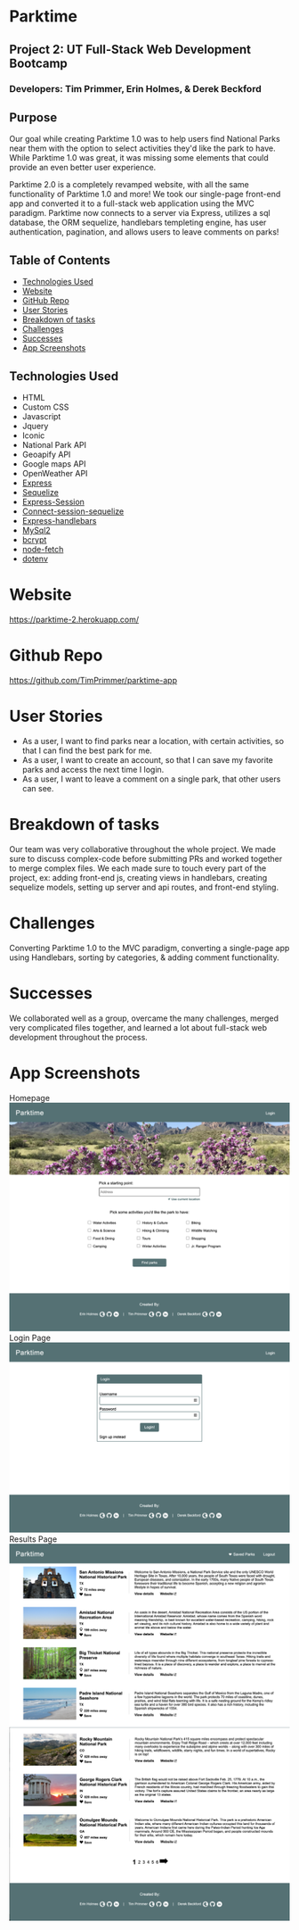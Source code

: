 # Parktime
## Project 2: UT Full-Stack Web Development Bootcamp
### Developers: Tim Primmer, Erin Holmes, & Derek Beckford

## Purpose
Our goal while creating Parktime 1.0 was to help users find National Parks near them with the option to select activities they'd like the park to have. While Parktime 1.0 was great, it was missing some elements that could provide an even better user experience. 

Parktime 2.0 is a completely revamped website, with all the same functionality of Parktime 1.0 and more! We took our single-page front-end app and converted it to a full-stack web application using the MVC paradigm. Parktime now connects to a server via Express, utilizes a sql database, the ORM sequelize, handlebars templeting engine, has user authentication, pagination, and allows users to leave comments on parks!

## Table of Contents
* [Technologies Used](#technologies-used)
* [Website](#website)
* [GitHub Repo](#github-repo)
* [User Stories](#user-stories) 
* [Breakdown of tasks](#breakdown-of-tasks)
* [Challenges](#challenges)
* [Successes](#successes)
* [App Screenshots](#app-screenshots)

## Technologies Used
* HTML
* Custom CSS
* Javascript
* Jquery
* Iconic
* National Park API
* Geoapify API
* Google maps API
* OpenWeather API
* [Express](https://www.npmjs.com/package/express)
* [Sequelize](https://www.npmjs.com/package/sequelize)
* [Express-Session](https://www.npmjs.com/package/express-session)
* [Connect-session-sequelize](https://www.npmjs.com/package/connect-session-sequelize)
* [Express-handlebars](https://www.npmjs.com/package/express-handlebars)
* [MySql2](https://www.npmjs.com/package/mysql2)
* [bcrypt](https://www.npmjs.com/package/bcrypt)
* [node-fetch](https://www.npmjs.com/package/node-fetch)
* [dotenv](https://www.npmjs.com/package/dotenv)

# Website
https://parktime-2.herokuapp.com/

# Github Repo
https://github.com/TimPrimmer/parktime-app

# User Stories
* As a user, I want to find parks near a location, with certain activities, so that I can find the best park for me.
* As a user, I want to create an account, so that I can save my favorite parks and access the next time I login.
* As a user, I want to leave a comment on a single park, that other users can see.


# Breakdown of tasks
Our team was very collaborative throughout the whole project. We made sure to discuss complex-code before submitting PRs and worked together to merge complex files. We each made sure to touch every part of the project, ex: adding front-end js, creating views in handlebars, creating sequelize models, setting up server and api routes, and front-end styling.

# Challenges
Converting Parktime 1.0 to the MVC paradigm, converting a single-page app using Handlebars, sorting by categories, & adding comment functionality. 

# Successes
We collaborated well as a group, overcame the many challenges, merged very complicated files together, and learned a lot about full-stack web development throughout the process.

# App Screenshots
Homepage
![Screenshot of homepage](/public/assets/imgs/Parktime-2-home.png)
Login Page
![Screenshot of Login page](/public/assets/imgs/Parktime-2-login.png) 
Results Page
![Screenshot of Results page](/public/assets/imgs/Parktime-2-results.png)
![Screenshot of Results page showing pagination](/public/assets/imgs/Parktime-2-results-pagination.png)



